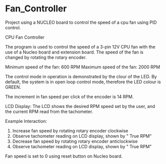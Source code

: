 # Fan_Controller
Project using a NUCLEO board to control the speed of a cpu fan using PID control.

CPU Fan Controller

The program is used to control the speed of a 3-pin 12V CPU fan with the use of a Nucleo board and extension board.
The speed of the fan is changed by rotating the rotary encoder.

Minimum speed of the fan: 600 RPM
Maximum speed of the fan: 2000 RPM

The control mode in operation is demonstrated by the clour of the LED.
By default, the system is in open loop control mode, therefore the LED colour is GREEN.

The increment in fan speed per click of the encoder is 14 RPM.

LCD Display:
The LCD shows the desired RPM speed set by the user, and the current RPM read from the tachometer.

Example Interaction:
1. Increase fan speed by rotating rotary encoder clockwise
2. Observe tachometer reading on LCD display, shown by " True RPM"
3. Decrease fan speed by rotating rotary encoder anticlockwise
4. Observe tachometer reading on LCD display, shown by " True RPM"

Fan speed is set to 0 using reset button on Nucleo board.

